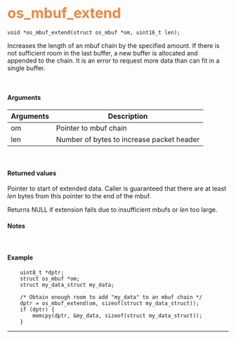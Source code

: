 ## <font color="#F2853F" style="font-size:24pt"> os_mbuf_extend</font>

```no-highlight
void *os_mbuf_extend(struct os_mbuf *om, uint16_t len);
```

Increases the length of an mbuf chain by the specified amount.  If there is not sufficient room in the last buffer, a new buffer is allocated and appended to the chain.  It is an error to request more data than can fit in a single buffer.

<br>

#### Arguments

| Arguments | Description |
|-----------|-------------|
| om | Pointer to mbuf chain |
| len | Number of bytes to increase packet header |

<br>

#### Returned values

Pointer to start of extended data. Caller is guaranteed that there are at least *len* bytes from this pointer to the end of the mbuf.

Returns NULL if extension fails due to insufficient mbufs or *len* too large.
<br>

#### Notes

<br>

#### Example

```no-highlight
    uint8_t *dptr;
	struct os_mbuf *om;
    struct my_data_struct my_data;	
	
    /* Obtain enough room to add "my_data" to an mbuf chain */
    dptr = os_mbuf_extend(om, sizeof(struct my_data_struct));
    if (dptr) {
        memcpy(dptr, &my_data, sizeof(struct my_data_struct));
    }
```

---------------------
